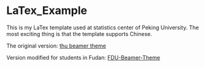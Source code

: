 # LaTex_Example 
This is my LaTex template used at statistics center of Peking University. The most exciting thing is that the template supports Chinese.

The original version: [thu beamer theme](https://github.com/Trinkle23897/THU-Beamer-Theme) 

Version modified for students in Fudan: [FDU-Beamer-Theme](https://github.com/milanmarks/FDU-Beamer-Theme)
